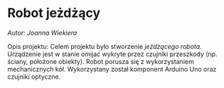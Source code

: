 # Robot jeżdżący
*Autor: Joanna Wiekiera*

Opis projektu: Celem projektu było stworzenie *jeżdżącego robota*. Urządzenie jest w stanie omijać wykryte przez czujniki przeszkody (np. ściany, położone obiekty). Robot porusza się z wykorzystaniem mechanicznych kół. Wykorzystany został komponent Arduino Uno oraz czujniki optyczne.